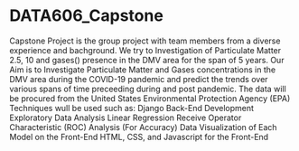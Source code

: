 # DATA606_Capstone
Capstone Project is the group project with team members from a diverse experience and bachground. We try to Investigation of Particulate Matter 2.5, 10 and gases() presence in the DMV area for the span of 5 years. Our Aim is to Investigate Particulate Matter and Gases concentrations in the DMV area during the COVID-19 pandemic and predict the trends over various spans of time preceeding during and post pandemic. The data will be procured from the United States Environmental Protection Agency (EPA)
Techniques wull be used such as: 
Django Back-End Development
Exploratory Data Analysis
Linear Regression
Receive Operator Characteristic (ROC) Analysis  (For Accuracy) 
Data Visualization of Each Model on the Front-End
HTML, CSS, and Javascript for the Front-End 

